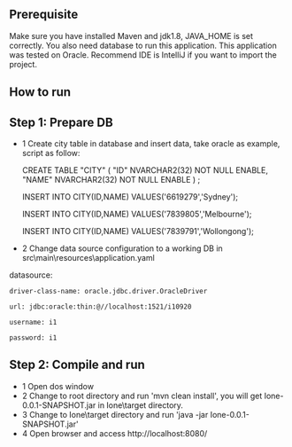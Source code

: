 Prerequisite
---------------
Make sure you have installed Maven and jdk1.8,  JAVA_HOME is set correctly.
You also need database to run this application. This application was tested on Oracle.
Recommend IDE is IntelliJ if you want to import the project.

How to run
---------------
Step 1: Prepare DB
---------------

- 1 Create city table in database and insert data, take oracle as example, script as follow:

    CREATE TABLE  "CITY"   (	"ID" NVARCHAR2(32) NOT NULL ENABLE,  	"NAME" NVARCHAR2(32) NOT NULL ENABLE  ) ;

    INSERT INTO  CITY(ID,NAME) VALUES('6619279','Sydney');
    
    INSERT INTO  CITY(ID,NAME) VALUES('7839805','Melbourne');
    
    INSERT INTO  CITY(ID,NAME) VALUES('7839791','Wollongong');

- 2 Change data source configuration to a working DB in src\main\resources\application.yaml

 datasource:
 
    driver-class-name: oracle.jdbc.driver.OracleDriver

    url: jdbc:oracle:thin:@//localhost:1521/i10920
    
    username: i1
    
    password: i1

Step 2: Compile and run
---------------
  - 1 Open dos window
  - 2 Change to root directory and run 'mvn clean install', you will get Ione-0.0.1-SNAPSHOT.jar in Ione\target directory.
  - 3 Change to Ione\target directory and run 'java -jar  Ione-0.0.1-SNAPSHOT.jar'
  - 4 Open browser and access http://localhost:8080/
